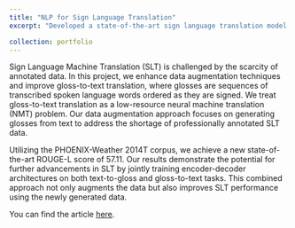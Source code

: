 ```yaml
---
title: "NLP for Sign Language Translation"
excerpt: "Developed a state-of-the-art sign language translation model using transformers and the Flan-T5 architecture to improve gloss-to-text translation.<br/><img src='/images/D2G-T5_G2D-T5.png'>"

collection: portfolio
---
```


Sign Language Machine Translation (SLT) is challenged by the scarcity of annotated data. In this project, we enhance data augmentation techniques and improve gloss-to-text translation, where glosses are sequences of transcribed spoken language words ordered as they are signed. We treat gloss-to-text translation as a low-resource neural machine translation (NMT) problem. Our data augmentation approach focuses on generating glosses from text to address the shortage of professionally annotated SLT data.

Utilizing the PHOENIX-Weather 2014T corpus, we achieve a new state-of-the-art ROUGE-L score of 57.11. Our results demonstrate the potential for further advancements in SLT by jointly training encoder-decoder architectures on both text-to-gloss and gloss-to-text tasks. This combined approach not only augments the data but also improves SLT performance using the newly generated data.

You can find the article [here](https://robin-dieudonne.github.io/files/NLP_for_SignLanguageTranslation.pdf).
